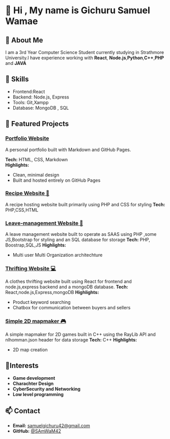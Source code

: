 # 👋 Hi  , My name is Gichuru Samuel Wamae

## 💼 About Me
I am a 3rd Year Computer Science Student currently studying in Strathmore University.I have experience working with **React**, **Node.js**,**Python**,**C++**,**PHP** and **JAVA**

## 🧠 Skills
- Frontend:React
- Backend: Node.js, Express
- Tools: Git,Xampp
- Database: MongoDB , SQL

## 🚀 Featured Projects
### [Portfolio Website](projects/portfolio.md)
A personal portfolio built with Markdown and GitHub Pages.

**Tech:** HTML, CSS, Markdown  
**Highlights:**
- Clean, minimal design  
- Built and hosted entirely on GitHub Pages

### [Recipe Website 🥣](https://github.com/SAmWaM42/simple-recipe-website)

A recipe hosting website built primarily using PHP and CSS for styling
**Tech:** PHP,CSS,HTML  

### [Leave-management Website 💼](https://github.com/SAmWaM42/api_proj)
A leave management website built to operate as SAAS using PHP ,some JS,Bootstrap for styling and an SQL database for storage
**Tech:** PHP, Boostrap,SQL,JS
**Highlights:**
- Multi user Multi Organization architechture

### [Thrifting Website 💻](https://github.com/SAmWaM42/IS_proj1)
A clothes thrifting website built using React for frontend and node.js,express backend and a mongoDB database.
**Tech:** React,node.js,Express,mongoDB
**Highlights:**
- Product keyword searching
- Chatbox for communication between buyers and sellers
### [Simple 2D mapmaker 🎮](https://github.com/SAmWaM42/2D_mapmaker)
A simple mapmaker for 2D games  built in C++ using the RayLib API and nlhomman.json header for data storage
**Tech:** C++
**Highlights:**
- 2D map creation 

## 🎨Interests
- **Game development**
- **Charachter Design**
- **CyberSecurity and Networking**
- **Low level programming**


## 📫 Contact
- **Email:** [samuelgichuru42@gmail.com](mailto:samuelgichuru42@gmail.com)
- **GitHub:** [@SAmWaM42](https://github.com/SAmWaM42)


<!--
**SAmWaM42/SAmWam42** is a ✨ _special_ ✨ repository because its `README.md` (this file) appears on your GitHub profile.

Here are some ideas to get you started:

- 🔭 I’m currently working on ...
- 🌱 I’m currently learning ...
- 👯 I’m looking to collaborate on ...
- 🤔 I’m looking for help with ...
- 💬 Ask me about ...
- 📫 How to reach me: ...
- 😄 Pronouns: ...
- ⚡ Fun fact: ...
-->
